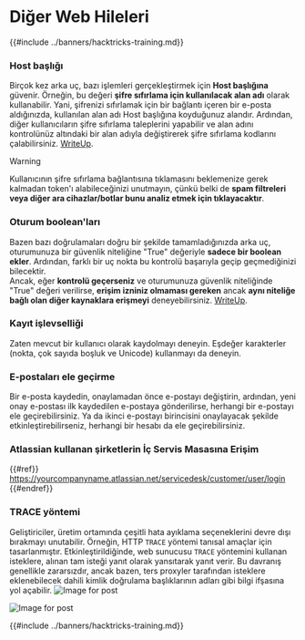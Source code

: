 # Diğer Web Hileleri

{{#include ../banners/hacktricks-training.md}}

### Host başlığı

Birçok kez arka uç, bazı işlemleri gerçekleştirmek için **Host başlığına** güvenir. Örneğin, bu değeri **şifre sıfırlama için kullanılacak alan adı** olarak kullanabilir. Yani, şifrenizi sıfırlamak için bir bağlantı içeren bir e-posta aldığınızda, kullanılan alan adı Host başlığına koyduğunuz alandır. Ardından, diğer kullanıcıların şifre sıfırlama taleplerini yapabilir ve alan adını kontrolünüz altındaki bir alan adıyla değiştirerek şifre sıfırlama kodlarını çalabilirsiniz. [WriteUp](https://medium.com/nassec-cybersecurity-writeups/how-i-was-able-to-take-over-any-users-account-with-host-header-injection-546fff6d0f2).

> [!WARNING]
> Kullanıcının şifre sıfırlama bağlantısına tıklamasını beklemenize gerek kalmadan token'ı alabileceğinizi unutmayın, çünkü belki de **spam filtreleri veya diğer ara cihazlar/botlar bunu analiz etmek için tıklayacaktır**.

### Oturum boolean'ları

Bazen bazı doğrulamaları doğru bir şekilde tamamladığınızda arka uç, oturumunuza bir güvenlik niteliğine "True" değeriyle **sadece bir boolean ekler**. Ardından, farklı bir uç nokta bu kontrolü başarıyla geçip geçmediğinizi bilecektir.\
Ancak, eğer **kontrolü geçerseniz** ve oturumunuza güvenlik niteliğinde "True" değeri verilirse, **erişim izniniz olmaması gereken** ancak **aynı niteliğe bağlı olan diğer kaynaklara erişmeyi** deneyebilirsiniz. [WriteUp](https://medium.com/@ozguralp/a-less-known-attack-vector-second-order-idor-attacks-14468009781a).

### Kayıt işlevselliği

Zaten mevcut bir kullanıcı olarak kaydolmayı deneyin. Eşdeğer karakterler (nokta, çok sayıda boşluk ve Unicode) kullanmayı da deneyin.

### E-postaları ele geçirme

Bir e-posta kaydedin, onaylamadan önce e-postayı değiştirin, ardından, yeni onay e-postası ilk kaydedilen e-postaya gönderilirse, herhangi bir e-postayı ele geçirebilirsiniz. Ya da ikinci e-postayı birincisini onaylayacak şekilde etkinleştirebilirseniz, herhangi bir hesabı da ele geçirebilirsiniz.

### Atlassian kullanan şirketlerin İç Servis Masasına Erişim

{{#ref}}
https://yourcompanyname.atlassian.net/servicedesk/customer/user/login
{{#endref}}

### TRACE yöntemi

Geliştiriciler, üretim ortamında çeşitli hata ayıklama seçeneklerini devre dışı bırakmayı unutabilir. Örneğin, HTTP `TRACE` yöntemi tanısal amaçlar için tasarlanmıştır. Etkinleştirildiğinde, web sunucusu `TRACE` yöntemini kullanan isteklere, alınan tam isteği yanıt olarak yansıtarak yanıt verir. Bu davranış genellikle zararsızdır, ancak bazen, ters proxyler tarafından isteklere eklenebilecek dahili kimlik doğrulama başlıklarının adları gibi bilgi ifşasına yol açabilir. ![Image for post](https://miro.medium.com/max/60/1*wDFRADTOd9Tj63xucenvAA.png?q=20)

![Image for post](https://miro.medium.com/max/1330/1*wDFRADTOd9Tj63xucenvAA.png)

{{#include ../banners/hacktricks-training.md}}
